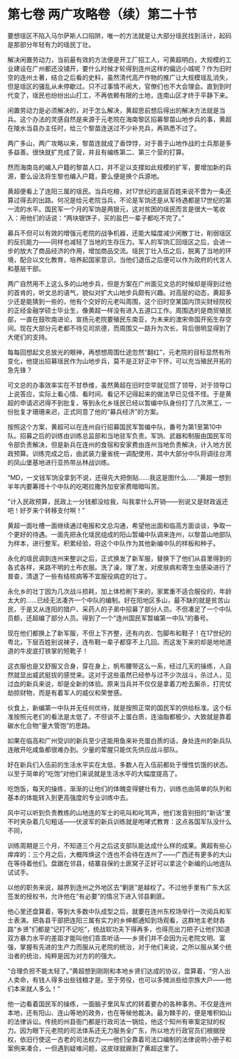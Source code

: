 # 第七卷 两广攻略卷（续）第二十节

要想瑶区不陷入马尔萨斯人口陷阱，唯一的方法就是让大部分瑶民找到活计，起码是那部分年轻有力的瑶民丁壮。
 
解决闲置劳动力，当前最有效的方法便是开工厂招工人，可黄超明白，大规模的工业建设在广州都还没铺开，要什么时候才轮得到连州这样的偏远小城呢？作为旧时空的连州土著，结合之后看的史料，虽然清代高产作物的推广让大规模瑶乱消失，但是瑶区的骚乱从未停歇过。只不过事情不闹大，官僚们也不大会理会。直到到时代变了，瑶民也纷纷出山打工，不再依赖有限的土地，连南山区才终于平静下来。
 
闲置劳动力是必须解决的，对于怎么解决，黄超思前想后得出的解决方法就是当兵。这个办法的灵感自然是来源于元老院在海南黎区招募黎苗山地步兵的事，黄超在陵水当县办主任时，给三个黎苗连送过不少补充兵，再熟悉不过了。
 
两广多山，两广攻略以来，黎苗连就成了香饽饽，对于善于山地作战的士兵那是多多益善。很快就扩充成了营，并且有编练第二、第三个营的打算。
 
然而海南岛的编入户籍的黎苗人口，并不足以支撑如此规模的扩军，要增加新的兵源，要么设法将生黎也编入户籍，要么便是换个兵源地。
 
黄超便看上了连阳三属的瑶民。当兵吃粮，对17世纪的底层百姓来说不啻为一条还算过得去的出路。何况是给元老院当兵，不论是军饷还是从军待遇都是17世纪的第一流的水平。国民军一个月的军饷是两银元，这对贫困的瑶民而言是很大一笔收入：用他们的话说：“两块银饼子，买的盐巴一辈子都吃不完了。”
 
募兵不但可以有效的增强元老院的战争机器，还能大幅度减少闲散丁壮，削弱瑶区的反抗能力――同样也减轻了当地的生存压力。军人的军饷汇回瑶区之后，会进一步的放大了商品经济的作用，增加商品交流。瑶民丁壮入伍之后，脱离了当地的环境，配合以文化教育，培养起国家意识，当他们退伍之后便可以作为政府的代言人和基层干部。
 
两广自然用不上这么多的山地步兵，但是方案在广州面见文总的时候却是得到过他的首肯的，听文总的语气，貌似对扩大山地步兵颇有兴趣。对高层的动态，黄超多少还是能猜到一些的，他有个交好的元老叫周围，这个旧时空某国内顶尖财经院校的正经金融学硕士毕业生，像黄超一样没有进入五道口工作。周围选的是商贸殖民部，一直在鼓吹南进论，宣扬元老院要殖民东南亚，为未来的澳宋帝国开拓生存空间。现在大部分元老都不待见司凯德，而周围又一路升为次长，背后很明显得到了大佬们的支持。
 
每每回想起文总放光的眼神，再想想周围仕途忽然“翻红”，元老院的目标显然有所变化，他提出招募瑶民作为山地步兵，莫不是正好正中下怀，可以充当殖民开拓的急先锋？
 
可文总的办事效率实在不甘恭维，虽然黄超在旧时空早就见惯了领导，对于领导口上说答应，实际上看心情、看时间、看记不记得起来的做法早已见怪不怪。于是黄超的申请迟迟得不到批复，等到永化乡瑶民已经以暂编中队身份打了几次黑工，一份批复才珊珊来迟，正式同意了他的“募兵经济”的方案。
 
按照这个方案，黄超可以在连州自行招募国民军暂编中队，番号为第1至第10中队。招募之后的训练由训练总监部和当地驻军负责。军饷、武器和制服由国民军司令部负责解决，但是新兵在连州的食宿和安家费由连州当地负责解决，计入地方民政预算。训练完成之后，由武装力量省统一调配使用，其中大部分中队将调往台湾的凤山堡基地进行亚热带丛林战训练。
 
“MD，一文钱军饷没拿到不说，还得先大把倒贴……我这是图什么……”黄超一想到半年内要筹措十个中队的吃喝拉撒外加安家费暗暗叫苦。
 
“计入民政预算，民政上一分钱都没给我，叫我拿什么开销――别说又是财政返还吧！好歹来个转移支付啊！”
 
黄超一面吐槽一面继续通过电报和文总沟通，希望他出面和临高方面谈谈，争取一个更好的待遇。一面先把永化瑶民组成的阳山暂编中队调来连州，以黎苗山地部队为样本，进行整军。积累经验，将这个中队作为其他新编中队的样板和种子。
 
永化的瑶民调到连州来整训之后，正式换发了新军服，替换下了他们从县里得到的各式各样，来路不明的土布衣服。洗了澡，理了发，对皮肤病和寄生虫感染进行了普查，清退了一些有结核病等不宜服役病症的壮丁。
 
永化乡的壮丁因为几次战斗损耗，加上体检刷下来的，家累重不适合服役的，年龄太大的……已经无法凑齐一个中队的编制。好在阳地区多山，最不缺的就是贫苦山民，于是又从连阳的猎户、采药人的子弟中招募了部分人员。不但凑足了一个中队员额，还超编了部分人员。得到了一个“连州国民军暂编第一中队”的番号。
 
现在他们都换上了新军服，不但上下齐整，还有内衣、包脚布和鞋子！在17世纪的粤北，下层百姓别说袜子，连布鞋一辈子都穿不上几回。而这发下来的却是地地道道的牛皮底打铁掌的短靴子！
 
这衣服也是又舒服又合身，穿在身上，帆布腰带这么一系，经过几天的操练，人自然就显出威武挺拔的感觉来。这对于这些虽然已经参与过不少次战斗，杀过人，见过血的新兵来说，却是全新的体验。原来当兵并不仅仅是拿着刀枪去厮杀，打完仗劫掠财物，而是有着军人的威仪和荣誉感。
 
伙食上，新编第一中队并无任何优待，就是按照正常的国民军的供给标准。这个标准按照元老们的看法是太低了，不但谈不上蛋白质，连油脂都极少。大致就是靠着碳水化合物“量大管饱”的思路。
 
如果在临高和广州受训的新兵至少还能用鱼来补充蛋白质的话，身处连州的新兵队连敞开吃咸鱼都很难办到。少量的荤腥只能优先供应战斗部队。
 
好在新兵们入伍前的生活水平实在太低，多数人在入伍前都处于慢性饥饿的状态。以至于简单的“吃饱”对他们来说就是生活水平的大幅度提高了。
 
吃饱饭，每天的操练，渐渐的让他们的体魄变得健壮有力，训练也由简单的队列和基本的体能转入到更高强度的专业训练中去。
 
风中可以听到负责教练的山地连的军士的吼叫和叱骂声，他们发音别扭的“新话”里不时夹杂着几句粗话――伏波军的新兵训练就是咆哮式教育：这点各国军队没什么不同，
 
训练周期是三个月，不知道三个月之后这支部队能达成什么样的成果。黄超有些心痒痒的：三个月之后，大概阵焕这个连也不会待在连州了――广西还有更多的大山在等待着他们。盘踞在邻县，结寨自保的土匪窝子正好可以拿这个新编的山地连队试试手。
 
以他的职务来说，越界到连州之外地区去“剿匪”是越权了。不过他手里有广东大区签发的授权书，允许他在“有必要”的情况下进入邻县剿匪。
 
他心里还盘算着，等到大多数中队成型之后，就要在连州东校场举行一次阅兵和军士表演。把各县干部把连阳三属有实力的乡绅都通知到场观看，这群地主老财各路“乡贤”们都是“记打不记吃”，统战软功夫下得再多，也得亮出刀把子让他们知道双方暴力水平的差距才能叫他们乖乖听话――乡贤们并不会因为元老院文明、富强，掌握有先进的生产力而服从元老院的统治，对于他们来说，之所以服从某个统治者的统治，纯粹是因为对方的的强大。
 
“合理负担不能太轻了。”黄超想到刚刚和本地乡贤们达成的协议，盘算着，“穷人出人卖命，有钱人得多出些钱粮才是。至于劳役，也可以多摊派些给宗族大户――他们本来就人多么！”
 
他一边看着国民军的操练，一面脑子里风车式的转着要办的各种事务。不仅是连州本地，还有阳山、连山等地的政务，也在等候他裁决。最为棘手的，便是堆积如山的法律诉讼。传统的州县衙门都是行政司法一锅烩，他这个知州有审案定狱的权力。因为眼下元老院的司法体系还无力服务全广东，所以地方行政官员们根据授权，依旧行使这一古老的司法权力――他们全靠着司法口编制的法律说明小册子和案例来凑合，一但遇到疑难问题，这皮球就踢到了黄超这里了。